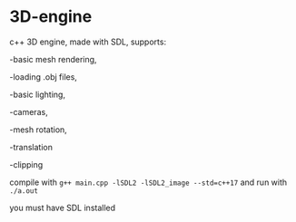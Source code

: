 # 3D-engine
c++ 3D engine, made with SDL, supports:

  -basic mesh rendering, 
  
  -loading .obj files, 
  
  -basic lighting, 
  
  -cameras, 
  
  -mesh rotation, 
  
  -translation
  
  -clipping
  
compile with `g++ main.cpp -lSDL2 -lSDL2_image --std=c++17` and run with `./a.out`

you must have SDL installed



